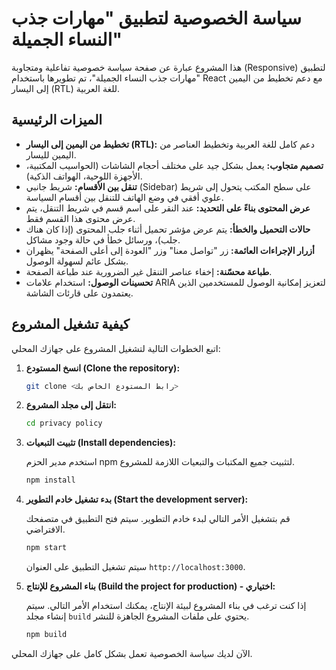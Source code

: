 # سياسة الخصوصية لتطبيق "مهارات جذب النساء الجميلة"

هذا المشروع عبارة عن صفحة سياسة خصوصية تفاعلية ومتجاوبة (Responsive) لتطبيق "مهارات جذب النساء الجميلة"، تم تطويرها باستخدام React مع دعم تخطيط من اليمين إلى اليسار (RTL) للغة العربية.

## الميزات الرئيسية

*   **تخطيط من اليمين إلى اليسار (RTL):** دعم كامل للغة العربية وتخطيط العناصر من اليمين لليسار.
*   **تصميم متجاوب:** يعمل بشكل جيد على مختلف أحجام الشاشات (الحواسيب المكتبية، الأجهزة اللوحية، الهواتف الذكية).
*   **تنقل بين الأقسام:** شريط جانبي (Sidebar) على سطح المكتب يتحول إلى شريط علوي أفقي في وضع الهاتف للتنقل بين أقسام السياسة.
*   **عرض المحتوى بناءً على التحديد:** عند النقر على اسم قسم في شريط التنقل، يتم عرض محتوى هذا القسم فقط.
*   **حالات التحميل والخطأ:** يتم عرض مؤشر تحميل أثناء جلب المحتوى (إذا كان هناك جلب)، ورسائل خطأ في حالة وجود مشاكل.
*   **أزرار الإجراءات العائمة:** زر "تواصل معنا" وزر "العودة إلى أعلى الصفحة" يظهران بشكل عائم لسهولة الوصول.
*   **طباعة محسّنة:** إخفاء عناصر التنقل غير الضرورية عند طباعة الصفحة.
*   **تحسينات الوصول:** استخدام علامات ARIA لتعزيز إمكانية الوصول للمستخدمين الذين يعتمدون على قارئات الشاشة.

## كيفية تشغيل المشروع

اتبع الخطوات التالية لتشغيل المشروع على جهازك المحلي:

1.  **انسخ المستودع (Clone the repository):**

    ```bash
    git clone <رابط المستودع الخاص بك>
    ```

2.  **انتقل إلى مجلد المشروع:**

    ```bash
    cd privacy policy
    ```

3.  **تثبيت التبعيات (Install dependencies):**

    استخدم مدير الحزم npm لتثبيت جميع المكتبات والتبعيات اللازمة للمشروع.

    ```bash
    npm install
    ```

4.  **بدء تشغيل خادم التطوير (Start the development server):**

    قم بتشغيل الأمر التالي لبدء خادم التطوير. سيتم فتح التطبيق في متصفحك الافتراضي.

    ```bash
    npm start
    ```

    سيتم تشغيل التطبيق على العنوان `http://localhost:3000`.

5.  **بناء المشروع للإنتاج (Build the project for production) - اختياري:**

    إذا كنت ترغب في بناء المشروع لبيئة الإنتاج، يمكنك استخدام الأمر التالي. سيتم إنشاء مجلد `build` يحتوي على ملفات المشروع الجاهزة للنشر.

    ```bash
    npm build
    ```

الآن لديك سياسة الخصوصية تعمل بشكل كامل على جهازك المحلي. 

